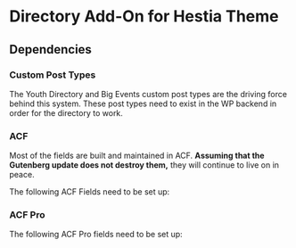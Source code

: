 # Directory Add-On for Hestia Theme

## Dependencies

### Custom Post Types

The Youth Directory and Big Events custom post types are the driving force behind this system. These post types need to exist in the WP backend in order for the directory to work.

### ACF

Most of the fields are built and maintained in ACF. **Assuming that the Gutenberg update does not destroy them,** they will continue to live on in peace.

The following ACF Fields need to be set up:

### ACF Pro

The following ACF Pro fields need to be set up:

